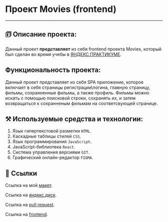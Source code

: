# Проект Movies (frontend)

---

## 🗊 Описание проекта:

Данный проект **представляет** из себя frontend проекта Movies, который был сделан во время учебы в [ЯНДЕКС.ПРАКТИКУМЕ](https://practicum.yandex.ru/ 'Я Yandex.Practicum!').

## Функциональность проекта:

Данный проект представляет из себя SPA приложение, которое включает в себя страницы регистрации\логина, главную страницу, фильмы, сохранненные фильмы, а также профиль. Фильмы можно искать с помощью поисковой строки, сохранять их, и затем возвращаться к сохранненым фильмам на соответсвующей странице.

## ⚒️ Используемые средства и технологии:

1. Язык гипертекстовой разметки `HTML`.
2. Каскадные таблицы стилей `CSS`.
3. Язык программирования `JavaScript`.
4. JavaScript-библиотека `React`.
5. Система управления версиями `GIT`.
6. Графический онлайн-редактор `FIGMA`.

## 🔗 Ссылки

Ссылка на мой [макет](https://www.figma.com/file/IjD7nyn0T17kzxUK4FjOAs/Diplom?type=design&node-id=891%3A3857&t=PMvfkcHxPHd31Xse-1).

Ссылка на [яндекс.диск](https://disk.yandex.ru/d/jqOLzERl3Du08A).

Ссылка на [pull request](https://github.com/Derton8/movies-explorer-frontend/pull/2).

Cсылка на [frontend](https://movies-film.nomoredomains.monster).
